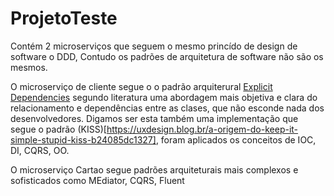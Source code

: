 # ProjetoTeste
Contém 2 microserviços que seguem o mesmo princído de design de software o DDD, Contudo os padrões de arquitetura de software não são os mesmos. 

O microserviço de cliente segue o o padrão arquiterural [Explicit Dependencies](https://learn.microsoft.com/en-us/dotnet/architecture/modern-web-apps-azure/architectural-principles) segundo literatura uma abordagem mais objetiva e clara do relacionamento e dependências entre as clases, que não esconde nada dos desenvolvedores. Digamos ser esta também uma implementação que segue o padrão (KISS)[https://uxdesign.blog.br/a-origem-do-keep-it-simple-stupid-kiss-b24085dc1327], foram aplicados os conceitos de IOC, DI, CQRS, OO.

O microserviço Cartao segue padrões arquiteturais mais complexos e sofisticados como MEdiator, CQRS, Fluent 
